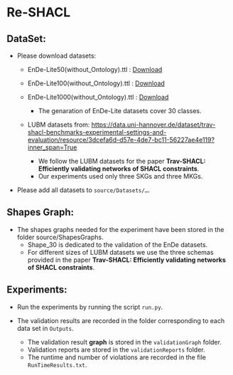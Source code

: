 # Re-SHACL

## DataSet:

* Please download datasets:
    * EnDe-Lite50(without_Ontology).ttl : [Download](https://drive.google.com/file/d/14RXnJZL9e6ZdbFtfPH69t1lI5Idbnkze/view?usp=drive_link)
    * EnDe-Lite100(without_Ontology).ttl : [Download](https://drive.google.com/file/d/1xWMp2mSEk0i7X_nHp3JjZRnvt3bPiz96/view?usp=drive_link)
    * EnDe-Lite1000(without_Ontology).ttl : [Download](https://drive.google.com/file/d/1B2Xbukuj93vHeRBvbgnPCoYAxbHcC7Hg/view?usp=drive_link)
      * The genaration of EnDe-Lite datasets cover 30 classes.

    * LUBM datasets from: https://data.uni-hannover.de/dataset/trav-shacl-benchmarks-experimental-settings-and-evaluation/resource/3dcefa6d-d57e-4de7-bc11-56227ae4e119?inner_span=True
      * We follow the LUBM datasets for the paper **Trav-SHACL: Efficiently validating networks of SHACL constraints**.
      * Our experiments used only three SKGs and three MKGs.

* Please add all datasets to `source/Datasets/…`.

## Shapes Graph:

* The shapes graphs needed for the experiment have been stored in the folder source/ShapesGraphs.
  * Shape_30 is dedicated to the validation of the EnDe datasets.
  * For different sizes of LUBM datasets we use the three schemas provided in the paper **Trav-SHACL: Efficiently validating networks of SHACL constraints**.

## Experiments:

  * Run the experiments by running the script `run.py`.
  
  * The validation results are recorded in the folder corresponding to each data set in `Outputs`.
    * The validation result **graph** is stored in the `validationGraph` folder. 
    * Validation reports are stored in the `validationReports` folder. 
    * The runtime and number of violations are recorded in the file `RunTimeResults.txt`.